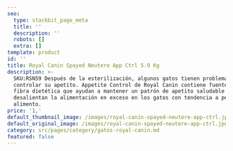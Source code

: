 ```yaml
---
seo:
  type: stackbit_page_meta
  title: ''
  description: ''
  robots: []
  extra: []
template: product
id: ''
title: Royal Canin Spayed Neutere App Ctrl 5.9 Kg
description: >-
  SKU:RSN59 Después de la esterilización, algunos gatos tienen problemas para
  controlar su apetito. Appetite Control de Royal Canin contiene fuentes de
  fibra dietética que ayudan a mantener un patrón de apetito saludable y
  desalientan la alimentación en exceso en los gatos con tendencia a pedir
  alimento.
price: '1,'
default_thumbnail_image: /images/royal-canin-spayed-neutere-app-ctrl.jpg
default_original_image: /images/royal-canin-spayed-neutere-app-ctrl.jpg
category: src/pages/category/gatos-royal-canin.md
featured: false
---
```

